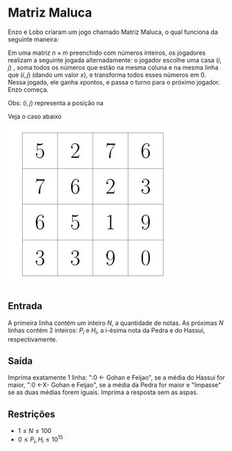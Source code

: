 # Matriz Maluca 

Enzo e Lobo criaram um jogo chamado Matriz Maluca, o qual funciona da seguinte maneira:

Em uma matriz $`n×m`$  preenchido com números inteiros, os jogadores realizam a seguinte jogada alternadamente: o jogador escolhe uma casa $`(i,j)`$ , soma todos os números que estão na mesma coluna e na mesma linha que  $`(i,j)`$ (dando um valor $`x`$), e transforma todos esses números em 0. Nessa jogada, ele ganha $`x`$pontos, e passa o turno para o próximo jogador. Enzo começa.

Obs:  $`(i,j)`$ representa a posição na 

Veja o caso abaixo


![Alt ou título da imagem](https://github.com/JaimeWillianCarneiro/Codigo-AMO-YOUTUBE/blob/main/images/imagem1_matriz_maluca.png)

## Entrada
A primeira linha contém um inteiro $`N`$, a quantidade de notas.
As próximas $`N`$ linhas contém 2 inteiros: $`P_i`$ e $`H_i`$, a i-ésima nota da Pedra e do Hassui, respectivamente.
​
 ## Saída 

 Imprima exatamente 1 linha: ":0 <- Gohan e Feijao", se a média do Hassui for maior, ":0 <-X- Gohan e Feijao", se a média da Pedra for maior e "Impasse" se as duas médias forem iguais. Imprima a resposta sem as aspas.

 ## Restrições

*  $`1 \leq N \leq 100`$
*  $`0 \leq P_i, H_i \leq 10^{15}`$




